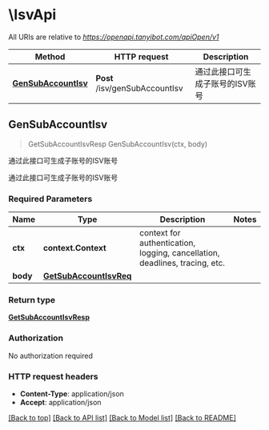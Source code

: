 # \IsvApi

All URIs are relative to *https://openapi.tanyibot.com/apiOpen/v1*

Method | HTTP request | Description
------------- | ------------- | -------------
[**GenSubAccountIsv**](IsvApi.md#GenSubAccountIsv) | **Post** /isv/genSubAccountIsv | 通过此接口可生成子账号的ISV账号



## GenSubAccountIsv

> GetSubAccountIsvResp GenSubAccountIsv(ctx, body)

通过此接口可生成子账号的ISV账号

通过此接口可生成子账号的ISV账号

### Required Parameters


Name | Type | Description  | Notes
------------- | ------------- | ------------- | -------------
**ctx** | **context.Context** | context for authentication, logging, cancellation, deadlines, tracing, etc.
**body** | [**GetSubAccountIsvReq**](GetSubAccountIsvReq.md)|  | 

### Return type

[**GetSubAccountIsvResp**](GetSubAccountIsvResp.md)

### Authorization

No authorization required

### HTTP request headers

- **Content-Type**: application/json
- **Accept**: application/json

[[Back to top]](#) [[Back to API list]](../README.md#documentation-for-api-endpoints)
[[Back to Model list]](../README.md#documentation-for-models)
[[Back to README]](../README.md)

